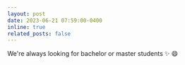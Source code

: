 ```yaml
---
layout: post
date: 2023-06-21 07:59:00-0400
inline: true
related_posts: false
---
```


We're always looking for bachelor or master students  :sparkles: :smile:
